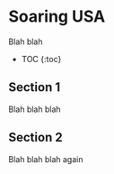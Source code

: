# Soaring USA

Blah blah

* TOC
{:toc}

## Section 1

Blah blah blah

## Section 2

Blah blah blah again
